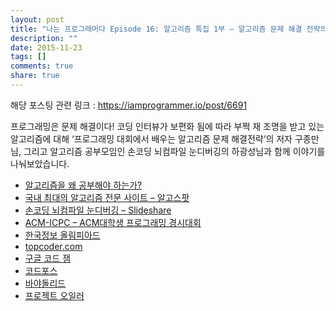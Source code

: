 ```yaml
---
layout: post
title: "나는 프로그래머다 Episode 16: 알고리즘 특집 1부 – 알고리즘 문제 해결 전략의 구종만님과 함께"
description: ""
date: 2015-11-23
tags: []
comments: true
share: true
---
```


해당 포스팅 관련 링크 : https://iamprogrammer.io/post/6691

  

프로그래밍은 문제 해결이다! 코딩 인터뷰가 보편화 됨에 따라 부쩍 재 조명을 받고 있는 알고리즘에 대해 ‘프로그래밍 대회에서 배우는 알고리즘
문제 해결전략’의 저자 구종만님, 그리고 알고리즘 공부모임인 손코딩 뇌컴파일 눈디버깅의 하광성님과 함께 이야기를 나눠보았습니다.

  

  * [알고리즘을 왜 공부해야 하는가?](http://book.algospot.com/ch1.html)
  * [국](https://algospot.com/)[내 최대의 알고리즘 전문 사이트 – 알고스팟](https://algospot.com/)
  * [손코딩 뇌컴파일 눈디버깅 – Slideshare](http://www.slideshare.net/kwangswei/ss-30510586)
  * [ACM-ICPC – ACM대학생 프로그래밍 경시대회](https://icpc.baylor.edu/)
  * [한국정보 올림피아드](https://www.digitalculture.or.kr/koi/KoiMain.do)
  * [topcoder.com](http://topcoder.com/)
  * [구글 코드 잼](https://code.google.com/codejam)
  * [코드포스](http://codeforces.com/)
  * [바야돌리드](https://uva.onlinejudge.org/)
  * [프로젝트 오일러](https://projecteuler.net/archives)

  

